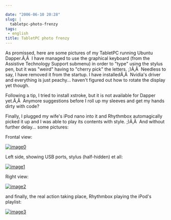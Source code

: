 ```yaml
---

date: "2006-06-10 20:28"
slug: |
  tabletpc-photo-frenzy
tags:
 - english
title: TabletPC photo frenzy
---
```


As promissed, here are some pictures of my TabletPC running Ubuntu
Dapper.Ã‚Â  I have managed to use the graphical keyboard (from the
Assistive Technology Support submenu) in order to "type" using the
stylus pen, but it was "weird" having to "cherry pick" the letters.
;)Ã‚Â  Needless to say, I have removed it from the startup. I have
installedÃ‚Â  Nvidia's driver and everything is just peachy... haven't
figured out how to rotate the display yet though.

Following a tip, I tried to install xstroke, but it is not available for
Dapper yet.Ã‚Â  Anymore suggestions before I roll up my sleeves and get
my hands dirty with code?

Finally, I plugged my wife's iPod nano into it and Rhythmbox
automagically picked it up and I was able to play its contents with
style. ;)Ã‚Â  And without further delay... some pictures:

Frontal view:

[![image0](http://static.flickr.com/54/164405268_360a2e26a8.jpg)](http://static.flickr.com/54/164405268_360a2e26a8_o.jpg)

Left side, showing USB ports, stylus (half-hidden) et all:

[![image1](http://static.flickr.com/61/164405149_045b79be7b.jpg)](http://static.flickr.com/61/164405149_045b79be7b_o.jpg)

Right view:

[![image2](http://static.flickr.com/72/164405003_8e6d579a3e.jpg)](http://static.flickr.com/72/164405003_8e6d579a3e_o.jpg)

and finally, the real action taking place, Rhythmbox playing the iPod's
playlist:

[![image3](http://static.flickr.com/67/164408761_6727e9b84f.jpg)](http://static.flickr.com/67/164408761_6727e9b84f_o.png)
